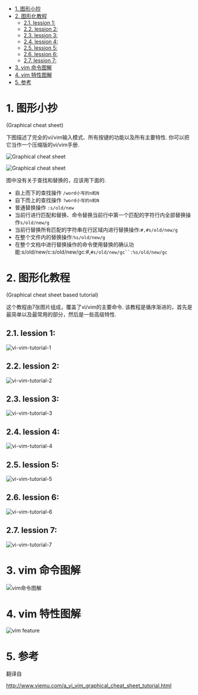 
<!-- @import "[TOC]" {cmd="toc" depthFrom=1 depthTo=6 orderedList=false} -->

<!-- code_chunk_output -->

- [1. 图形小抄](#1-图形小抄)
- [2. 图形化教程](#2-图形化教程)
  - [2.1. lession 1:](#21-lession-1)
  - [2.2. lession 2:](#22-lession-2)
  - [2.3. lession 3:](#23-lession-3)
  - [2.4. lession 4:](#24-lession-4)
  - [2.5. lession 5:](#25-lession-5)
  - [2.6. lession 6:](#26-lession-6)
  - [2.7. lession 7:](#27-lession-7)
- [3. vim 命令图解](#3-vim-命令图解)
- [4. vim 特性图解](#4-vim-特性图解)
- [5. 参考](#5-参考)

<!-- /code_chunk_output -->

# 1. 图形小抄

(Graphical cheat sheet)

下图描述了完全的vi/vim输入模式、所有按键的功能以及所有主要特性. 你可以把它当作一个压缩版的vi/vim手册. 

![Graphical cheat sheet](images/vi-vim-cheat-sheet.gif)

![Graphical cheat sheet](images/vim-cheat-sheet-cn.png)

图中没有关于查找和替换的，应该用下面的. 


- 自上而下的查找操作  `/word小写的n和N`
- 自下而上的查找操作  `?word小写的n和N`
- 普通替换操作    `:s/old/new`
- 当前行进行匹配和替换、命令替换当前行中第一个匹配的字符行内全部替换操作`s/old/new/g`
- 当前行替换所有匹配的字符串在行区域内进行替换操作:`#,#s/old/new/g`
- 在整个文件内的替换操作:`%s/old/new/g`
- 在整个文档中进行替换操作的命令使用替换的确认功能:s/old/new/c:s/old/new/gc:#,`#s/old/new/gc``:%s/old/new/gc`


# 2. 图形化教程

(Graphical cheat sheet based tutorial)

这个教程由7张图片组成，覆盖了vi/vim的主要命令. 该教程是循序渐进的，首先是最简单以及最常用的部分，然后是一些高级特性. 

## 2.1. lession 1:

![vi-vim-tutorial-1](images/vi-vim-tutorial-1.gif)

## 2.2. lession 2:

![vi-vim-tutorial-2](images/vi-vim-tutorial-2.gif)

## 2.3. lession 3:

![vi-vim-tutorial-3](images/vi-vim-tutorial-3.gif)

## 2.4. lession 4:

![vi-vim-tutorial-4](images/vi-vim-tutorial-4.gif)

## 2.5. lession 5:

![vi-vim-tutorial-5](images/vi-vim-tutorial-5.gif)

## 2.6. lession 6:

![vi-vim-tutorial-6](images/vi-vim-tutorial-6.gif)

## 2.7. lession 7:

![vi-vim-tutorial-7](images/vi-vim-tutorial-7.gif)

# 3. vim 命令图解

![vim命令图解](images/Vim_Commands.png)

# 4. vim 特性图解

![vim feature](images/vim-study.png)

# 5. 参考

翻译自

http://www.viemu.com/a_vi_vim_graphical_cheat_sheet_tutorial.html
